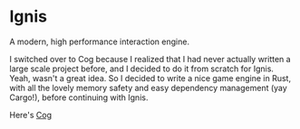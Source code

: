 # Ignis

A modern, high performance interaction engine.

I switched over to Cog because I realized that I had never actually written a large scale project before, 
and I decided to do it from scratch for Ignis. Yeah, wasn't a great idea. So I decided to write a nice game engine in Rust, 
with all the lovely memory safety and easy dependency management (yay Cargo!), before continuing with Ignis.

Here's [Cog](https://github.com/SparkyPotato/Cog)

